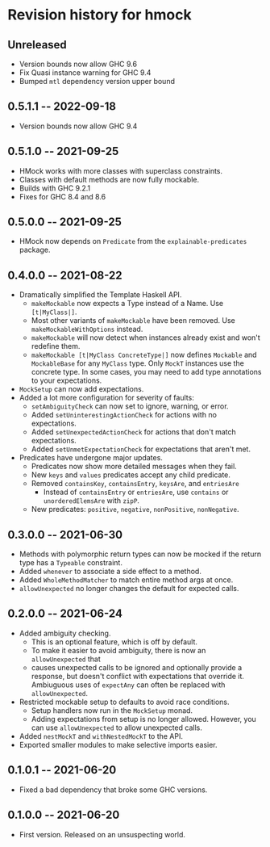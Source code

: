 # Revision history for hmock

## Unreleased

* Version bounds now allow GHC 9.6
* Fix Quasi instance warning for GHC 9.4
* Bumped `mtl` dependency version upper bound

## 0.5.1.1 -- 2022-09-18

* Version bounds now allow GHC 9.4

## 0.5.1.0 -- 2021-09-25

* HMock works with more classes with superclass constraints.
* Classes with default methods are now fully mockable.
* Builds with GHC 9.2.1
* Fixes for GHC 8.4 and 8.6

## 0.5.0.0 -- 2021-09-25
* HMock now depends on `Predicate` from the `explainable-predicates` package.

## 0.4.0.0 -- 2021-08-22

* Dramatically simplified the Template Haskell API.
  * `makeMockable` now expects a Type instead of a Name.  Use `[t|MyClass|]`.
  * Most other variants of `makeMockable` have been removed.  Use
    `makeMockableWithOptions` instead.
  * `makeMockable` will now detect when instances already exist and won't
    redefine them.
  * `makeMockable [t|MyClass ConcreteType|]` now defines `Mockable` and
    `MockableBase` for any `MyClass` type.  Only `MockT` instances use the
    concrete type.  In some cases, you may need to add type annotations to your
    expectations.
* `MockSetup` can now add expectations.
* Added a lot more configuration for severity of faults:
  * `setAmbiguityCheck` can now set to ignore, warning, or error.
  * Added `setUninterestingActionCheck` for actions with no expectations.
  * Added `setUnexpectedActionCheck` for actions that don't match expectations.
  * Added `setUnmetExpectationCheck` for expectations that aren't met.
* Predicates have undergone major updates.
  * Predicates now show more detailed messages when they fail.
  * New `keys` and `values` predicates accept any child predicate.
  * Removed `containsKey`, `containsEntry`, `keysAre`, and `entriesAre`
    * Instead of `containsEntry` or `entriesAre`, use `contains` or
      `unorderedElemsAre` with `zipP`.
  * New predicates: `positive`, `negative`, `nonPositive`, `nonNegative`.

## 0.3.0.0 -- 2021-06-30

* Methods with polymorphic return types can now be mocked if the return type has
  a `Typeable` constraint.
* Added `whenever` to associate a side effect to a method.
* Added `WholeMethodMatcher` to match entire method args at once.
* `allowUnexpected` no longer changes the default for expected calls.

## 0.2.0.0 -- 2021-06-24

* Added ambiguity checking.
  * This is an optional feature, which is off by default.
  * To make it easier to avoid ambiguity, there is now an `allowUnexpected` that
  * causes unexpected calls to be ignored and optionally provide a response, but
    doesn't conflict with expectations that override it.  Ambiuguous uses of
    `expectAny` can often be replaced with `allowUnexpected`.
* Restricted mockable setup to defaults to avoid race conditions.
  * Setup handlers now run in the `MockSetup` monad.
  * Adding expectations from setup is no longer allowed.  However, you can use
    `allowUnexpected` to allow unexpected calls.
* Added `nestMockT` and `withNestedMockT` to the API.
* Exported smaller modules to make selective imports easier.

## 0.1.0.1 -- 2021-06-20

* Fixed a bad dependency that broke some GHC versions.

## 0.1.0.0 -- 2021-06-20

* First version. Released on an unsuspecting world.
